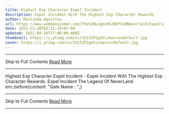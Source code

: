 ```yaml
---
title: Highest Exp Character Expel Incident
description: Expel Incident With The Highest Exp Character Rewards.
author: Maulinda Agustina
url: https://www.webmanajemen.com/The%20Legend%20Of%20Neverland/Expel%20Incident/Exp%20Char.html
date: 2021-12-20T02:11:19+07:00
updated: 2021-08-16T17:00:00.000Z
thumbnail: https://i.ytimg.com/vi/2X152P2goVs/maxresdefault.jpg
cover: https://i.ytimg.com/vi/2X152P2goVs/maxresdefault.jpg
---
```


<hr/> Skip to Full Contents <a href="https://www.webmanajemen.com/The%20Legend%20Of%20Neverland/Expel%20Incident/Exp%20Char.html" rel="follow" class="button" id="read-more">Read More</a> <hr/> Highest Exp Character Expel Incident - Expel Incident With The Highest Exp Character Rewards. Expel Incident The Legend Of NeverLand
em::before{content: "Gate Name : ";} <hr/> Skip to Full Contents <a href="https://www.webmanajemen.com/The%20Legend%20Of%20Neverland/Expel%20Incident/Exp%20Char.html" rel="follow" class="button" id="read-more">Read More</a> <hr/>